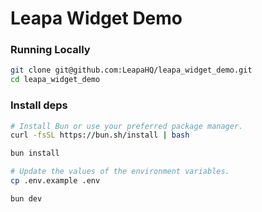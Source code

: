 # Leapa Widget Demo

### Running Locally

```bash
git clone git@github.com:LeapaHQ/leapa_widget_demo.git
cd leapa_widget_demo
```

### Install deps

```bash
# Install Bun or use your preferred package manager.
curl -fsSL https://bun.sh/install | bash

bun install

# Update the values of the environment variables.
cp .env.example .env

bun dev
```
